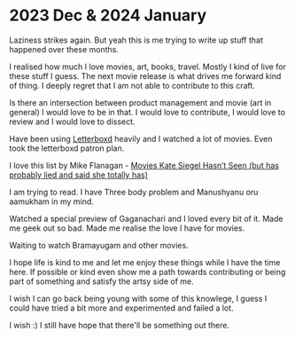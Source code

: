# 2023 Dec & 2024 January

Laziness strikes again. But yeah this is me trying to write up stuff that happened over these months.&#x20;

I realised how much I love movies, art, books, travel. Mostly  I kind of live for these stuff I guess. The next movie release is what drives me forward kind of thing. I deeply regret that I am not able to contribute to this craft.&#x20;

Is there an intersection between product management and movie (art in general) I would love to be in that. I would love to contribute, I would love to review and I would love to dissect.

Have been using [Letterboxd](https://letterboxd.com/sjaykh/) heavily and I watched a lot of movies. Even took the letterboxd patron plan.&#x20;

I love this list by Mike Flanagan - [Movies Kate Siegel Hasn’t Seen (but has probably lied and said she totally has)](https://letterboxd.com/flanaganfilm/list/movies-kate-siegel-hasnt-seen-but-has-probably/)

I am trying to read. I have Three body problem and Manushyanu oru aamukham in my mind.

Watched a special preview of Gaganachari and I loved every bit of it. Made me geek out so bad. Made me realise the love I have for movies.&#x20;

Waiting to watch Bramayugam and other movies.&#x20;

I hope life is kind to me and let me enjoy these things while I have the time here. If possible or kind even show me a path towards contributing or being part of something and satisfy the artsy side of me.

I wish I can go back being young with some of this knowlege, I guess I could have tried a bit more and experimented and failed a lot.&#x20;

I wish :) I still have hope that there'll be something out there.&#x20;
